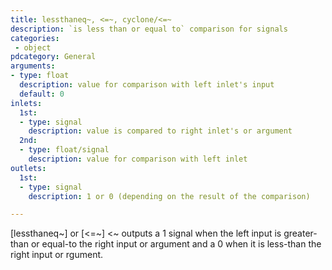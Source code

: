```yaml
---
title: lessthaneq~, <=~, cyclone/<=~
description: `is less than or equal to` comparison for signals
categories:
 - object
pdcategory: General
arguments:
- type: float
  description: value for comparison with left inlet's input
  default: 0
inlets:
  1st:
  - type: signal
    description: value is compared to right inlet's or argument
  2nd:
  - type: float/signal
    description: value for comparison with left inlet
outlets:
  1st:
  - type: signal
    description: 1 or 0 (depending on the result of the comparison)

---
```


[lessthaneq~] or [<=~] <~ outputs a 1 signal when the left input is greater-than or equal-to the right input or argument and a 0 when it is less-than the right input or rgument.

